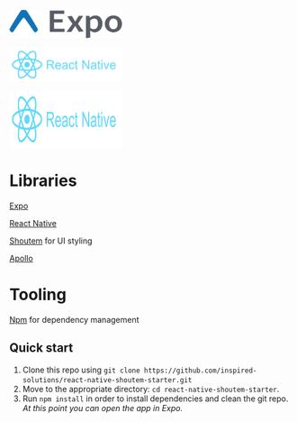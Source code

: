 <a href="#"><img src="./assets/expo-banner.png" height="50" width="200"></a>

<a href="#"><img src="./assets/react-native-banner.png" height="60" width="200"></a>

<a href="#"><img src="./assets/react-native-banner.png" height="100" width="200"></a>

# Libraries
<a href="https://expo.io/">Expo</a>

<a href="https://github.com/facebook/react-native">React Native</a>

<a href="https://shoutem.github.io/">Shoutem</a> for UI styling

<a href="https://www.apollographql.com/">Apollo</a>

# Tooling
  <a href="https://www.npmjs.com/">Npm</a> for dependency management

  ## Quick start

1. Clone this repo using `git clone https://github.com/inspired-solutions/react-native-shoutem-starter.git`
2. Move to the appropriate directory: `cd react-native-shoutem-starter`.<br />
3. Run `npm install` in order to install dependencies and clean the git repo.<br />
   *At this point you can open the app in Expo.*
